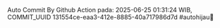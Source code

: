 Auto Commit By Github Action pada: 2025-06-25 01:31:24 WIB, COMMIT_UUID 131554ce-eaa3-412e-8885-40a717986d7d #autohijau🗿
